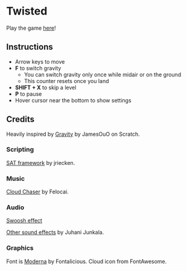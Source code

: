 # Twisted

Play the game [here][twisted-url]!

[twisted-url]: https://twisted.jtflabs.dev/

## Instructions

- Arrow keys to move
- **F** to switch gravity
    - You can switch gravity only once while midair or on the ground
    - This counter resets once you land
- **SHIFT + X** to skip a level
- **P** to pause
- Hover cursor near the bottom to show settings

## Credits

Heavily inspired by [Gravity][gravity-url] by JamesOuO on Scratch.

[gravity-url]: https://scratch.mit.edu/projects/31113926/

### Scripting

[SAT framework][sat] by jriecken.

[sat]: https://github.com/jriecken/sat-js

### Music

[Cloud Chaser][music-1] by Felocai.

[music-1]: https://www.newgrounds.com/audio/listen/642484

### Audio

[Swoosh effect][audio-1]

[Other sound effects][audio-2] by Juhani Junkala.

[audio-1]: http://soundbible.com/682-Swoosh-1.html
[audio-2]: https://opengameart.org/content/512-sound-effects-8-bit-style

### Graphics

Font is [Moderna][moderna] by Fontalicious. Cloud icon from FontAwesome.

[moderna]: https://www.dafont.com/moderna.font
